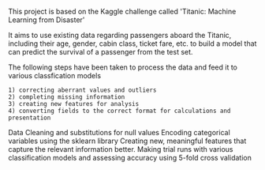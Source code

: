 This project is based on the Kaggle challenge called 'Titanic: Machine Learning from Disaster'

It aims to use existing data regarding passengers aboard the Titanic, including their age, gender, cabin class, ticket fare, etc. to build a model that can predict the survival of a passenger from the test set.

The following steps have been taken to process the data and feed it to various classfication models

    1) correcting aberrant values and outliers
    2) completing missing information
    3) creating new features for analysis
    4) converting fields to the correct format for calculations and presentation
    
Data Cleaning and substitutions for null values
Encoding categorical variables using the sklearn library
Creating new, meaningful features that capture the relevant information better.
Making trial runs with various classification models and assessing accuracy using 5-fold cross validation
